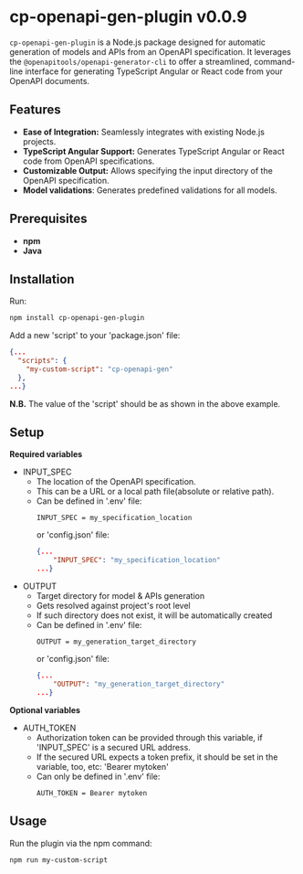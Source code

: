 # cp-openapi-gen-plugin v0.0.9

`cp-openapi-gen-plugin` is a Node.js package designed for automatic generation of models and APIs from an OpenAPI specification. It leverages the `@openapitools/openapi-generator-cli` to offer a streamlined, command-line interface for generating TypeScript Angular or React code from your OpenAPI documents.

## Features

- **Ease of Integration:** Seamlessly integrates with existing Node.js projects.
- **TypeScript Angular Support:** Generates TypeScript Angular or React code from OpenAPI specifications.
- **Customizable Output:** Allows specifying the input directory of the OpenAPI specification.
- **Model validations**: Generates predefined validations for all models.

## Prerequisites

- **npm**
- **Java**

## Installation
Run:
```bash
npm install cp-openapi-gen-plugin
```
Add a new 'script' to your 'package.json' file:
```json
{...
  "scripts": {
    "my-custom-script": "cp-openapi-gen"
  },
...}
```
**N.B.** The value of the 'script' should be as shown in the above example.

## Setup

**Required variables**
- INPUT_SPEC
    - The location of the OpenAPI specification. 
    - This can be a URL or a local path file(absolute or relative path).
    - Can be defined in '.env' file:
        ``` env
        INPUT_SPEC = my_specification_location
        ```
        or 'config.json' file:
        ```json
        {...
            "INPUT_SPEC": "my_specification_location"
        ...}
        ```
- OUTPUT
  - Target directory for model & APIs generation
  - Gets resolved against project's root level
  - If such directory does not exist, it will be automatically created
  - Can be defined in '.env' file:
      ``` env
      OUTPUT = my_generation_target_directory
      ```
      or 'config.json' file:
      ```json
      {...
          "OUTPUT": "my_generation_target_directory"
      ...}
      ```


**Optional variables**
- AUTH_TOKEN
    - Authorization token can be provided through this variable, if 'INPUT_SPEC' is a secured URL address.
    - If the secured URL expects a token prefix, it should be set in the variable, too, etc: 'Bearer mytoken'
    - Can only be defined in '.env' file:
        ```env
        AUTH_TOKEN = Bearer mytoken
        ```

## Usage

Run the plugin via the npm command:
```bash
npm run my-custom-script
```